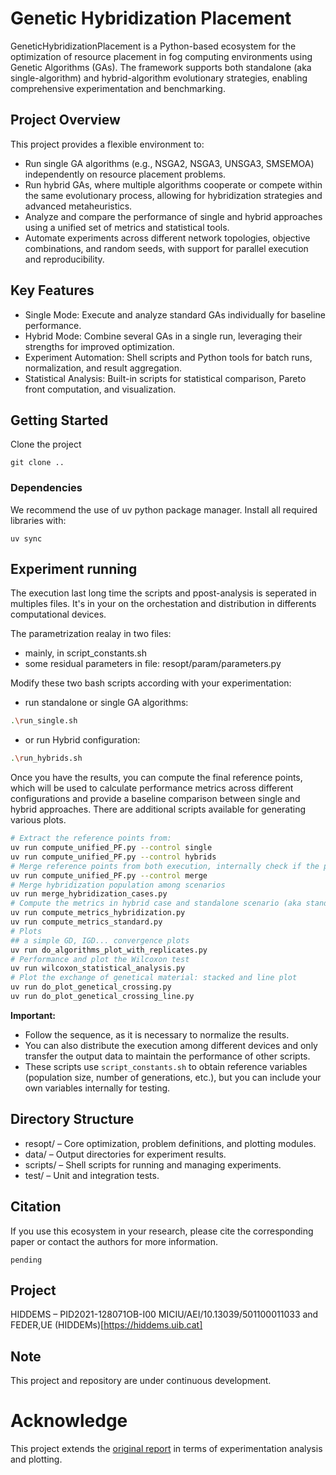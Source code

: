 # Genetic Hybridization Placement
GeneticHybridizationPlacement is a Python-based ecosystem for the optimization of resource placement in fog computing environments using Genetic Algorithms (GAs). The framework supports both standalone (aka single-algorithm) and hybrid-algorithm evolutionary strategies, enabling comprehensive experimentation and benchmarking.

## Project Overview
This project provides a flexible environment to:
- Run single GA algorithms (e.g., NSGA2, NSGA3, UNSGA3, SMSEMOA) independently on resource placement problems.
- Run hybrid GAs, where multiple algorithms cooperate or compete within the same evolutionary process, allowing for hybridization strategies and advanced metaheuristics.
- Analyze and compare the performance of single and hybrid approaches using a unified set of metrics and statistical tools.
- Automate experiments across different network topologies, objective combinations, and random seeds, with support for parallel execution and reproducibility.

## Key Features
- Single Mode: Execute and analyze standard GAs individually for baseline performance.
- Hybrid Mode: Combine several GAs in a single run, leveraging their strengths for improved optimization.
- Experiment Automation: Shell scripts and Python tools for batch runs, normalization, and result aggregation.
- Statistical Analysis: Built-in scripts for statistical comparison, Pareto front computation, and visualization.

## Getting Started
Clone the project
```
git clone ..
```
### Dependencies
We recommend the use of uv python package manager. Install all required libraries with:
```
uv sync
```
## Experiment running
The execution last long time the scripts and ppost-analysis is seperated in multiples files. It's in your on the orchestation and distribution in differents computational devices.

The parametrization realay in two files:
- mainly, in script_constants.sh
- some residual parameters in file: resopt/param/parameters.py

Modify these two bash scripts according with your experimentation:
- run standalone or single GA algorithms:
```bash
.\run_single.sh
```

- or run Hybrid configuration:
```bash
.\run_hybrids.sh
```

Once you have the results, you can compute the final reference points, which will be used to calculate performance metrics across different configurations and provide a baseline comparison between single and hybrid approaches. There are additional scripts available for generating various plots.
  
```bash
# Extract the reference points from:
uv run compute_unified_PF.py --control single 
uv run compute_unified_PF.py --control hybrids 
# Merge reference points from both execution, internally check if the previous files are computed
uv run compute_unified_PF.py --control merge 
# Merge hybridization population among scenarios
uv run merge_hybridization_cases.py 
# Compute the metrics in hybrid case and standalone scenario (aka standard term)
uv run compute_metrics_hybridization.py
uv run compute_metrics_standard.py 
# Plots
## a simple GD, IGD... convergence plots
uv run do_algorithms_plot_with_replicates.py
# Performance and plot the Wilcoxon test
uv run wilcoxon_statistical_analysis.py
# Plot the exchange of genetical material: stacked and line plot
uv run do_plot_genetical_crossing.py
uv run do_plot_genetical_crossing_line.py
```

**Important:**  
- Follow the sequence, as it is necessary to normalize the results.
- You can also distribute the execution among different devices and only transfer the output data to maintain the performance of other scripts.
- These scripts use `script_constants.sh` to obtain reference variables (population size, number of generations, etc.), but you can include your own variables internally for testing.


## Directory Structure
- resopt/ – Core optimization, problem definitions, and plotting modules.
- data/ – Output directories for experiment results.
- scripts/ – Shell scripts for running and managing experiments.
- test/ – Unit and integration tests.

## Citation
If you use this ecosystem in your research, please cite the corresponding paper or contact the authors for more information.

```text
pending
```

## Project
HIDDEMS – PID2021-128071OB-I00 MICIU/AEI/10.13039/501100011033 and FEDER,UE
(HIDDEMs)[https://hiddems.uib.cat]

## Note
This project and repository are under continuous development.
# Acknowledge 
This project extends the [original report](https://github.com/sergivivo/ResourcesOptimization_01)  in terms of experimentation analysis and plotting. 